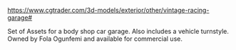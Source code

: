 https://www.cgtrader.com/3d-models/exterior/other/vintage-racing-garage#

Set of Assets for a body shop car garage. Also includes a vehicle turnstyle. Owned by Fola Ogunfemi and available for commercial use.